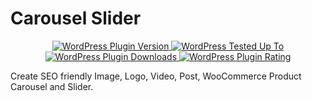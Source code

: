 # Carousel Slider

<p align="center">
<a href="https://wordpress.org/plugins/carousel-slider">
	<img src="https://img.shields.io/wordpress/plugin/v/carousel-slider.svg" alt="WordPress Plugin Version">
</a>
<a href="https://wordpress.org/plugins/carousel-slider">
	<img src="https://img.shields.io/wordpress/v/carousel-slider.svg" alt="WordPress Tested Up To">
</a>
<a href="https://wordpress.org/plugins/carousel-slider">
	<img src="https://img.shields.io/wordpress/plugin/dt/carousel-slider.svg" alt="WordPress Plugin Downloads">
</a>
<a href="https://wordpress.org/plugins/carousel-slider">
	<img src="https://img.shields.io/wordpress/plugin/r/carousel-slider.svg" alt="WordPress Plugin Rating">
</a>
</p>

Create SEO friendly Image, Logo, Video, Post, WooCommerce Product Carousel and Slider.
